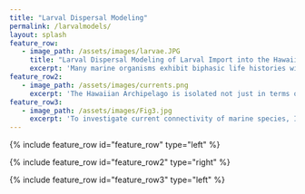 ```yaml
---
title: "Larval Dispersal Modeling"
permalink: /larvalmodels/
layout: splash
feature_row:
   - image_path: /assets/images/larvae.JPG
     title: "Larval Dispersal Modeling of Larval Import into the Hawaiian Archipelago"
     excerpt: 'Many marine organisms exhibit biphasic life histories with a small, pelagic early life stage. Organisms with a second benthic life stage rely on larval dispersal for connectivity among populations. Even for many organisms with a second mobile life stage, the larval stage is often still the dominant stage for dispersal. Larval dispersal potential, and therefore connectivity, is controlled by a variety of physical (i.e. currents, dispersion, temperature) and biological (i.e. PLD, timing of spawning, larval behavior, mortality) factors. These factors vary greatly over both time and space.'
feature_row2:
   - image_path: /assets/images/currents.png
     excerpt: 'The Hawaiian Archipelago is isolated not just in terms of distance to the nearest archipelago but also because there is no direct current that can quickly transport larvae from surrounding archipelagos. Despite this isolation, species with planktonic larvae have the potential for large dispersal. There are two main hypotheses for the origin of species in Hawaiian Archipelago. One proposed source is the Central Pacific (Line islands through Johnston Atoll) from which larvae are transported via the Hawaiian Lee countercurrent (HLCC). The other proposed source of larvae to the Hawaiian archipelago is southern Japan from which larvae are transported via the Kuroshio Current and then the north Pacific Current.'  
feature_row3:
   - image_path: /assets/images/Fig3.jpg
     excerpt: 'To investigate current connectivity of marine species, I will model larval dispersal potential with varying realistic larval behavior. This will identify the range of dispersal potential between archipelagos. From the results I will be able to identify which life histories are likely to result in connectivity among archipelagoes. I will then compare the connections found in the model to those found using eDNA methods [here](/connectivity/). Biophysical larval dispersal models are a powerful tool that allows for an estimate of contemporary dispersal potential. On the other hand, genetic data can typically only detect older breaks (greater than ~50,000 years) in genetic connectivity. If barriers to dispersal have appeared within the last ~50,000 years, there is often not enough time for genetic drift alone to cause significant genetic differentiation between sites.'
---
```

{% include feature_row id="feature_row" type="left" %}

{% include feature_row id="feature_row2" type="right" %}

{% include feature_row id="feature_row3" type="left" %}
